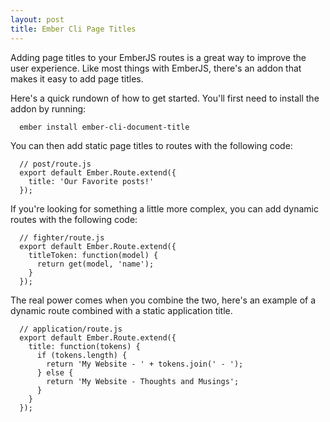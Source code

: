 ```yaml
---
layout: post
title: Ember Cli Page Titles
---
```

Adding page titles to your EmberJS routes is a great way to improve the user
experience. Like most things with EmberJS, there's an addon that makes it easy
to add page titles.

Here's a quick rundown of how to get started. You'll first need to install the
addon by running:

```
  ember install ember-cli-document-title
```

You can then add static page titles to routes with the following code:

```
  // post/route.js
  export default Ember.Route.extend({
    title: 'Our Favorite posts!'
  });
```

If you're looking for something a little more complex, you can add dynamic
routes with the following code:

```
  // fighter/route.js
  export default Ember.Route.extend({
    titleToken: function(model) {
      return get(model, 'name');
    }
  });
```

The real power comes when you combine the two, here's an example of a dynamic
route combined with a static application title.

```
  // application/route.js
  export default Ember.Route.extend({
    title: function(tokens) {
      if (tokens.length) {
        return 'My Website - ' + tokens.join(' - ');
      } else {
        return 'My Website - Thoughts and Musings';
      }
    }
  });
```
